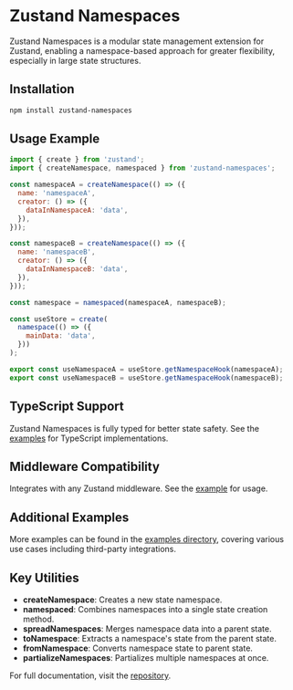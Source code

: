 # Zustand Namespaces

Zustand Namespaces is a modular state management extension for Zustand, enabling a namespace-based approach for greater flexibility, especially in large state structures.

## Installation

```bash
npm install zustand-namespaces
```

## Usage Example

```javascript
import { create } from 'zustand';
import { createNamespace, namespaced } from 'zustand-namespaces';

const namespaceA = createNamespace(() => ({
  name: 'namespaceA',
  creator: () => ({
    dataInNamespaceA: 'data',
  }),
}));

const namespaceB = createNamespace(() => ({
  name: 'namespaceB',
  creator: () => ({
    dataInNamespaceB: 'data',
  }),
}));

const namespace = namespaced(namespaceA, namespaceB);

const useStore = create(
  namespace(() => ({
    mainData: 'data',
  }))
);

export const useNamespaceA = useStore.getNamespaceHook(namespaceA);
export const useNamespaceB = useStore.getNamespaceHook(namespaceB);
```

## TypeScript Support

Zustand Namespaces is fully typed for better state safety. See the [examples](https://github.com/mooalot/zustand-namespaces/tree/main/examples) for TypeScript implementations.

## Middleware Compatibility

Integrates with any Zustand middleware. See the [example](https://github.com/mooalot/zustand-namespaces/blob/main/examples/namespacesWithOptions.ts) for usage.

## Additional Examples

More examples can be found in the [examples directory](https://github.com/mooalot/zustand-namespaces/tree/main/examples), covering various use cases including third-party integrations.

## Key Utilities

- **createNamespace**: Creates a new state namespace.
- **namespaced**: Combines namespaces into a single state creation method.
- **spreadNamespaces**: Merges namespace data into a parent state.
- **toNamespace**: Extracts a namespace's state from the parent state.
- **fromNamespace**: Converts namespace state to parent state.
- **partializeNamespaces**: Partializes multiple namespaces at once.

For full documentation, visit the [repository](https://github.com/mooalot/zustand-namespaces).

